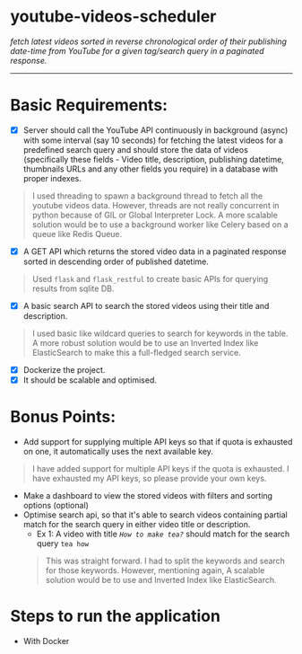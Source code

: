 # youtube-videos-scheduler

_fetch latest videos sorted in reverse chronological order of their publishing date-time from YouTube for a given tag/search query in a paginated response._
___
# Basic Requirements:

- [x] Server should call the YouTube API continuously in background (async) with some interval (say 10 seconds) for fetching the latest videos for a predefined search query and should store the data of videos (specifically these fields - Video title, description, publishing datetime, thumbnails URLs and any other fields you require) in a database with proper indexes.
> I used threading to spawn a background thread to fetch all the youtube videos data. However, threads are not really concurrent in python because of GIL or Global Interpreter Lock. A more scalable solution would be to use a background worker like Celery based on a queue like Redis Queue.
- [x] A GET API which returns the stored video data in a paginated response sorted in descending order of published datetime.
> Used `flask` and `flask_restful` to create basic APIs for querying results from sqlite DB.
- [x] A basic search API to search the stored videos using their title and description.
> I used basic like wildcard queries to search for keywords in the table. A more robust solution would be to use an Inverted Index like ElasticSearch to make this a full-fledged search service.
- [x] Dockerize the project.
- [x] It should be scalable and optimised.

# Bonus Points:

- Add support for supplying multiple API keys so that if quota is exhausted on one, it automatically uses the next available key.
> I have added support for multiple API keys if the quota is exhausted. I have exhausted my API keys, so please provide your own keys.
- Make a dashboard to view the stored videos with filters and sorting options (optional)
- Optimise search api, so that it's able to search videos containing partial match for the search query in either video title or description.
    - Ex 1: A video with title *`How to make tea?`* should match for the search query `tea how`
    > This was straight forward. I had to split the keywords and search for those keywords. However, mentioning again, A scalable solution would be to use and Inverted Index like ElasticSearch.
  
# Steps to run the application
- With Docker
   
